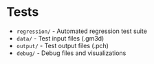 # Tests

- `regression/` - Automated regression test suite
- `data/` - Test input files (.gm3d)
- `output/` - Test output files (.pch) 
- `debug/` - Debug files and visualizations
